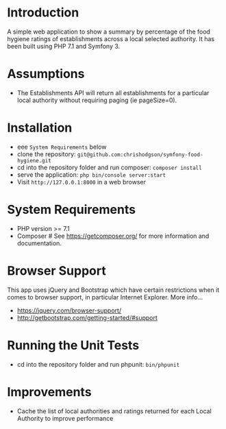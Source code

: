 Introduction 
========

A simple web application to show a summary by percentage of the food hygiene ratings of establishments across a local selected authority. 
It has been built using PHP 7.1 and Symfony 3.

Assumptions
========

- The Establishments API will return all establishments for a particular local authority without requiring paging (ie pageSize=0).

Installation
========

- eee `System Requirements` below
- clone the repository: `git@github.com:chrishodgson/symfony-food-hygiene.git` 
- cd into the repository folder and run composer: `composer install`
- serve the application: `php bin/console server:start`
- Visit `http://127.0.0.1:8000` in a web browser

System Requirements
========

- PHP version >= 7.1
- Composer # See https://getcomposer.org/ for more information and documentation.

Browser Support
========

This app uses jQuery and Bootstrap which have certain restrictions when it comes to browser support, in particular Internet Explorer. More info...   
 
- https://jquery.com/browser-support/
- http://getbootstrap.com/getting-started/#support

Running the Unit Tests
========

- cd into the repository folder and run phpunit: `bin/phpunit` 

Improvements
========

- Cache the list of local authorities and ratings returned for each Local Authority to improve performance    
